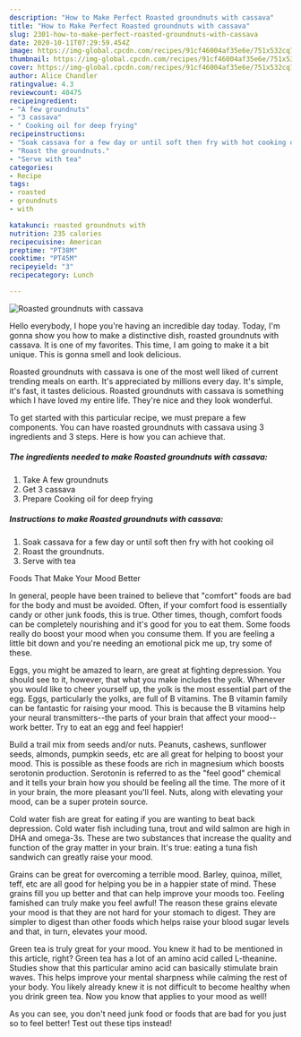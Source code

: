 ```yaml
---
description: "How to Make Perfect Roasted groundnuts with cassava"
title: "How to Make Perfect Roasted groundnuts with cassava"
slug: 2301-how-to-make-perfect-roasted-groundnuts-with-cassava
date: 2020-10-11T07:29:59.454Z
image: https://img-global.cpcdn.com/recipes/91cf46004af35e6e/751x532cq70/roasted-groundnuts-with-cassava-recipe-main-photo.jpg
thumbnail: https://img-global.cpcdn.com/recipes/91cf46004af35e6e/751x532cq70/roasted-groundnuts-with-cassava-recipe-main-photo.jpg
cover: https://img-global.cpcdn.com/recipes/91cf46004af35e6e/751x532cq70/roasted-groundnuts-with-cassava-recipe-main-photo.jpg
author: Alice Chandler
ratingvalue: 4.3
reviewcount: 40475
recipeingredient:
- "A few groundnuts"
- "3 cassava"
- " Cooking oil for deep frying"
recipeinstructions:
- "Soak cassava for a few day or until soft then fry with hot cooking oil"
- "Roast the groundnuts."
- "Serve with tea"
categories:
- Recipe
tags:
- roasted
- groundnuts
- with

katakunci: roasted groundnuts with 
nutrition: 235 calories
recipecuisine: American
preptime: "PT38M"
cooktime: "PT45M"
recipeyield: "3"
recipecategory: Lunch

---
```



![Roasted groundnuts with cassava](https://img-global.cpcdn.com/recipes/91cf46004af35e6e/751x532cq70/roasted-groundnuts-with-cassava-recipe-main-photo.jpg)

Hello everybody, I hope you're having an incredible day today. Today, I'm gonna show you how to make a distinctive dish, roasted groundnuts with cassava. It is one of my favorites. This time, I am going to make it a bit unique. This is gonna smell and look delicious.

Roasted groundnuts with cassava is one of the most well liked of current trending meals on earth. It's appreciated by millions every day. It's simple, it's fast, it tastes delicious. Roasted groundnuts with cassava is something which I have loved my entire life. They're nice and they look wonderful.




To get started with this particular recipe, we must prepare a few components. You can have roasted groundnuts with cassava using 3 ingredients and 3 steps. Here is how you can achieve that.

<!--inarticleads1-->

##### The ingredients needed to make Roasted groundnuts with cassava:

1. Take A few groundnuts
1. Get 3 cassava
1. Prepare  Cooking oil for deep frying




<!--inarticleads2-->

##### Instructions to make Roasted groundnuts with cassava:

1. Soak cassava for a few day or until soft then fry with hot cooking oil
1. Roast the groundnuts.
1. Serve with tea




Foods That Make Your Mood Better


In general, people have been trained to believe that "comfort" foods are bad for the body and must be avoided. Often, if your comfort food is essentially candy or other junk foods, this is true. Other times, though, comfort foods can be completely nourishing and it's good for you to eat them. Some foods really do boost your mood when you consume them. If you are feeling a little bit down and you're needing an emotional pick me up, try some of these.

Eggs, you might be amazed to learn, are great at fighting depression. You should see to it, however, that what you make includes the yolk. Whenever you would like to cheer yourself up, the yolk is the most essential part of the egg. Eggs, particularly the yolks, are full of B vitamins. The B vitamin family can be fantastic for raising your mood. This is because the B vitamins help your neural transmitters--the parts of your brain that affect your mood--work better. Try to eat an egg and feel happier!

Build a trail mix from seeds and/or nuts. Peanuts, cashews, sunflower seeds, almonds, pumpkin seeds, etc are all great for helping to boost your mood. This is possible as these foods are rich in magnesium which boosts serotonin production. Serotonin is referred to as the "feel good" chemical and it tells your brain how you should be feeling all the time. The more of it in your brain, the more pleasant you'll feel. Nuts, along with elevating your mood, can be a super protein source.

Cold water fish are great for eating if you are wanting to beat back depression. Cold water fish including tuna, trout and wild salmon are high in DHA and omega-3s. These are two substances that increase the quality and function of the gray matter in your brain. It's true: eating a tuna fish sandwich can greatly raise your mood. 

Grains can be great for overcoming a terrible mood. Barley, quinoa, millet, teff, etc are all good for helping you be in a happier state of mind. These grains fill you up better and that can help improve your moods too. Feeling famished can truly make you feel awful! The reason these grains elevate your mood is that they are not hard for your stomach to digest. They are simpler to digest than other foods which helps raise your blood sugar levels and that, in turn, elevates your mood.

Green tea is truly great for your mood. You knew it had to be mentioned in this article, right? Green tea has a lot of an amino acid called L-theanine. Studies show that this particular amino acid can basically stimulate brain waves. This helps improve your mental sharpness while calming the rest of your body. You likely already knew it is not difficult to become healthy when you drink green tea. Now you know that applies to your mood as well!

As you can see, you don't need junk food or foods that are bad for you just so to feel better! Test out  these tips  instead!

